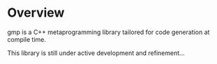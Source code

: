 # Overview
gmp is a C++ metaprogramming library tailored for code generation at compile time.

This library is still under active development and refinement...